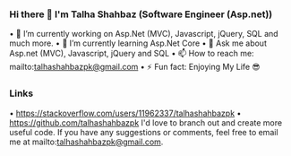 ### Hi there 👋 I'm Talha Shahbaz (Software Engineer (Asp.net))

• 🔭 I’m currently working on Asp.Net (MVC), Javascript, jQuery, SQL and much more.
• 🌱 I’m currently learning Asp.Net Core
• 💬 Ask me about Asp.net (MVC), Javascript, jQuery and SQL
• 📫 How to reach me: mailto:talhashahbazpk@gmail.com
• ⚡ Fun fact: Enjoying My Life 😎

### Links
• https://stackoverflow.com/users/11962337/talhashahbazpk
• https://github.com/talhashahbazpk
I'd love to branch out and create more useful code. If you have any suggestions or comments, feel free to email me at mailto:talhashahbazpk@gmail.com.
